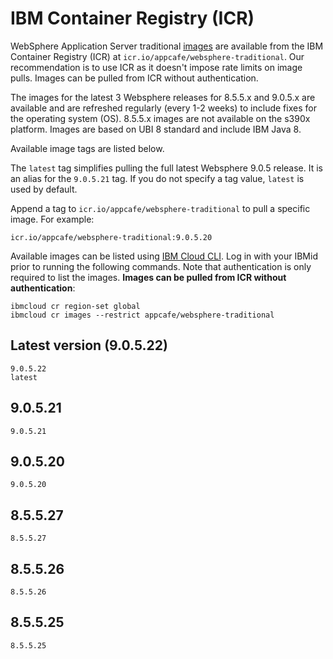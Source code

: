 
# IBM Container Registry (ICR)
WebSphere Application Server traditional [images](https://www.ibm.com/docs/en/was/9.0.5?topic=container-websphere-application-server-images) are available from the IBM Container Registry (ICR) at `icr.io/appcafe/websphere-traditional`. Our recommendation is to use ICR as it doesn't impose rate limits on image pulls. Images can be pulled from ICR without authentication.

The images for the latest 3 Websphere releases for 8.5.5.x and 9.0.5.x are available and are refreshed regularly (every 1-2 weeks) to include fixes for the operating system (OS). 8.5.5.x images are not available on the s390x platform. Images are based on UBI 8 standard and include IBM Java 8.

Available image tags are listed below.

The `latest` tag simplifies pulling the full latest Websphere 9.0.5 release. It is an alias for the `9.0.5.21` tag. If you do not specify a tag value, `latest` is used by default.

Append a tag to `icr.io/appcafe/websphere-traditional` to pull a specific image. For example: 
```
icr.io/appcafe/websphere-traditional:9.0.5.20
```

Available images can be listed using [IBM Cloud CLI](https://cloud.ibm.com/docs/cli?topic=cli-getting-started). Log in with your IBMid prior to running the following commands. Note that authentication is only required to list the images. **Images can be pulled from ICR without authentication**: 
```
ibmcloud cr region-set global 
ibmcloud cr images --restrict appcafe/websphere-traditional
```

## Latest version (9.0.5.22)

```
9.0.5.22
latest
```

## 9.0.5.21

```
9.0.5.21
```

## 9.0.5.20

```
9.0.5.20
```

## 8.5.5.27

```
8.5.5.27
```

## 8.5.5.26

```
8.5.5.26
```

## 8.5.5.25

```
8.5.5.25
```
